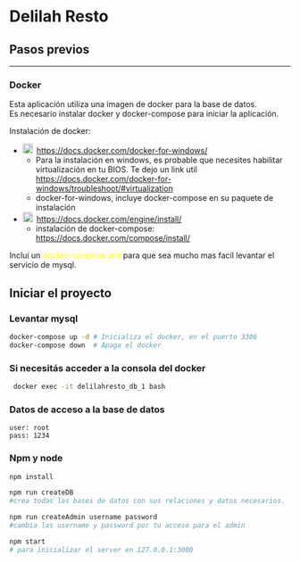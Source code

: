 # **Delilah Resto**

## **Pasos previos**
---
### Docker
Esta aplicación utiliza una imagen de docker para la base de datos. <br>
Es necesario instalar docker y docker-compose para iniciar la aplicación. <br>

Instalación de docker: 
- <img style="width: 18px;padding:0px 3px 0 0" src="https://cdn1.iconfinder.com/data/icons/operating-system-flat-1/30/windows_7-512.png"/> https://docs.docker.com/docker-for-windows/ 
   - Para la instalación en windows, es probable que necesites habilitar virtualización en tu BIOS. Te dejo un link util https://docs.docker.com/docker-for-windows/troubleshoot/#virtualization
   - docker-for-windows, incluye docker-compose en su paquete de instalación
- <img  style="width: 18px;padding:0px 3px 0 0" src="https://cdn2.iconfinder.com/data/icons/designer-skills/128/linux-server-system-platform-os-computer-penguin-512.png"> https://docs.docker.com/engine/install/
  - instalación de docker-compose:  https://docs.docker.com/compose/install/

Incluí un <span style="color:yellow">docker-compose.yml</span> para que sea mucho mas facil levantar el servicio de mysql.


## **Iniciar el proyecto**

### Levantar mysql
 ```bash
 docker-compose up -d # Inicializa el docker, en el puerto 3306
 docker-compose down  # Apaga el docker
 ```
### Si necesitás acceder a la consola del docker
```bash
 docker exec -it delilahresto_db_1 bash
```

### Datos de acceso a la base de datos
```
user: root
pass: 1234
````

### Npm y node

```bash
npm install
```

```bash
npm run createDB 
#crea todas las bases de datos con sus relaciones y datos necesarios. 
```

```bash 
npm run createAdmin username password 
#cambia las username y password por tu acceso para el admin
```

```bash
npm start
# para inicializar el server en 127.0.0.1:3000
```